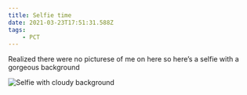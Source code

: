 ```yaml
---
title: Selfie time
date: 2021-03-23T17:51:31.588Z
tags: 
    - PCT
---
```

Realized there were no picturese of me on here so here’s a selfie with a gorgeous background

![Selfie with cloudy background ](/images/ead69959-0f96-4c00-bbf9-f8f5883b0b42.jpeg "Lol get trolled nerds")